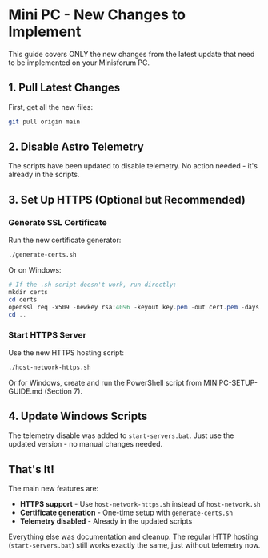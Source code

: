 # Mini PC - New Changes to Implement

This guide covers ONLY the new changes from the latest update that need to be implemented on your Minisforum PC.

## 1. Pull Latest Changes

First, get all the new files:
```bash
git pull origin main
```

## 2. Disable Astro Telemetry

The scripts have been updated to disable telemetry. No action needed - it's already in the scripts.

## 3. Set Up HTTPS (Optional but Recommended)

### Generate SSL Certificate

Run the new certificate generator:
```bash
./generate-certs.sh
```

Or on Windows:
```powershell
# If the .sh script doesn't work, run directly:
mkdir certs
cd certs
openssl req -x509 -newkey rsa:4096 -keyout key.pem -out cert.pem -days 365 -nodes -subj "/C=US/ST=State/L=City/O=Home/CN=192.168.0.160" -addext "subjectAltName=IP:192.168.0.160,IP:127.0.0.1,DNS:localhost"
cd ..
```

### Start HTTPS Server

Use the new HTTPS hosting script:
```bash
./host-network-https.sh
```

Or for Windows, create and run the PowerShell script from MINIPC-SETUP-GUIDE.md (Section 7).

## 4. Update Windows Scripts

The telemetry disable was added to `start-servers.bat`. Just use the updated version - no manual changes needed.

## That's It!

The main new features are:
- **HTTPS support** - Use `host-network-https.sh` instead of `host-network.sh`
- **Certificate generation** - One-time setup with `generate-certs.sh`
- **Telemetry disabled** - Already in the updated scripts

Everything else was documentation and cleanup. The regular HTTP hosting (`start-servers.bat`) still works exactly the same, just without telemetry now.